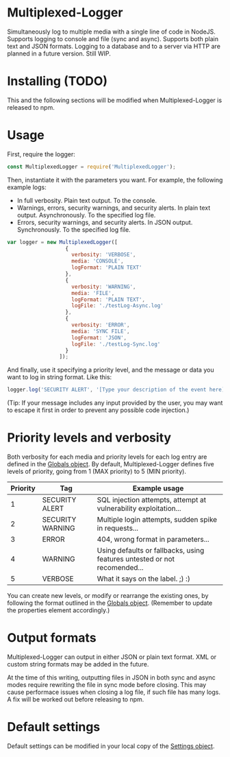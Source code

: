 # Multiplexed-Logger
Simultaneously log to multiple media with a single line of code in NodeJS. Supports logging to console and file (sync and async). Supports both plain text and JSON formats. Logging to a database and to a server via HTTP are planned in a future version. Still WIP.

# Installing (TODO)
This and the following sections will be modified when Multiplexed-Logger is released to npm.

# Usage

First, require the logger:

```javascript
const MultiplexedLogger = require('MultiplexedLogger');
```

Then, instantiate it with the parameters you want. For example, the following example logs:

- In full verbosity. Plain text output. To the console.
- Warnings, errors, security warnings, and security alerts. In plain text output. Asynchronously. To the specified log file.
- Errors, security warnings, and security alerts. In JSON output. Synchronously. To the specified log file.

```javascript
var logger = new MultiplexedLogger([
                   {
                     verbosity: 'VERBOSE',
                     media: 'CONSOLE',
                     logFormat: 'PLAIN TEXT'
                   },
                   {
                     verbosity: 'WARNING',
                     media: 'FILE',
                     logFormat: 'PLAIN TEXT',
                     logFile: './testLog-Async.log'
                   },
                   {
                     verbosity: 'ERROR',
                     media: 'SYNC FILE',
                     logFormat: 'JSON',
                     logFile: './testLog-Sync.log'
                   }
                 ]);
```

And finally, use it specifying a priority level, and the message or data you want to log in string format. Like this:

```javascript
logger.log('SECURITY ALERT', '[Type your description of the event here]');
```

(Tip: If your message includes any input provided by the user, you may want to escape it first in order to prevent any possible code injection.)

# Priority levels and verbosity

Both verbosity for each media and priority levels for each log entry are defined in the [Globals object]. By default, Multiplexed-Logger defines five levels of priority, going from 1 (MAX priority) to 5 (MIN priority).

| Priority |       Tag        |                              Example usage                                |
| -------- | ---------------- | ------------------------------------------------------------------------- |
|    1     |  SECURITY ALERT  | SQL injection attempts, attempt at vulnerability exploitation...          |
|    2     | SECURITY WARNING | Multiple login attempts, sudden spike in requests...                      |
|    3     |      ERROR       | 404, wrong format in parameters...                                        |
|    4     |     WARNING      | Using defaults or fallbacks, using features untested or not recomended... |
|    5     |     VERBOSE      | What it says on the label. ;) :)                                          |

You can create new levels, or modify or rearrange the existing ones, by following the format outlined in the [Globals object]. (Remember to update the properties element accordingly.)

# Output formats

Multiplexed-Logger can output in either JSON or plain text format. XML or custom string formats may be added in the future.

At the time of this writing, outputting files in JSON in both sync and async modes require rewriting the file in sync mode before closing. This may cause performace issues when closing a log file, if such file has many logs. A fix will be worked out before releasing to npm.

# Default settings

Default settings can be modified in your local copy of the [Settings object].

[Globals object]: <https://github.com/fcharra/Multiplexed-Logger/blob/master/misc/globals.js>
[Settings object]: <https://github.com/fcharra/Multiplexed-Logger/blob/master/misc/settings.js>

